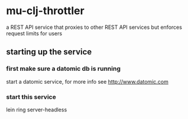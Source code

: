 # mu-clj-throttler
a REST API service that proxies to other REST API services but enforces request limits for users

## starting up the service

### first make sure a datomic db is running
start a datomic service, for more info see http://www.datomic.com

### start this service
lein ring server-headless